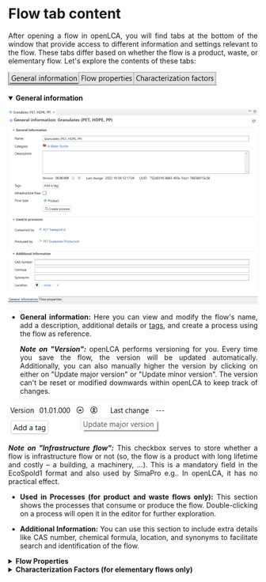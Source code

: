 # Flow tab content

<div style='text-align: justify;'>

After opening a flow in openLCA, you will find tabs at the bottom of the window that provide access to different information and settings relevant to the flow. These tabs differ based on whether the flow is a product, waste, or elementary flow. Let's explore the contents of these tabs:

![](../media/flow_tab_overview.png)  

<details open>
<summary><b>General information</b></summary>

![](../media/product_flow_information.png)  

- **General information:** Here you can view and modify the flow's name, add a description, additional details or [tags](../cheat/tags.md), and create a process using the flow as reference.

  _**Note on "Version":**_ openLCA performs versioning for you. Every time you save the flow, the version will be updated automatically. Additionally, you can also manually higher the version by clicking on either on "Update major version" or "Update minor version". The version can't be reset or modified downwards within openLCA to keep track of changes.
  
![](../media/versioning.png)  
 
  _**Note on "Infrastructure flow":**_ This checkbox serves to store whether a flow is infrastructure flow or not (so, the flow is a product with long lifetime and costly – a building, a machinery, …). This is a mandatory field in the EcoSpold1 format and also used by SimaPro e.g.. In openLCA, it has no practical effect.

- **Used in Processes (for product and waste flows only):** This section shows the processes that consume or produce the flow. Double-clicking on a process will open it in the editor for further exploration.
	
- **Additional Information:** You can use this section to include extra details like CAS number, chemical formula, location, and synonyms to facilitate search and identification of the flow.



</details>

<details>
<summary><b>Flow Properties</b></summary>

Under the "Flow Properties" section, you can to modify the reference property of the flow. Clicking on the green plus icon, you can also add any other properties relevant to the flow (e.g. economic properties, technical properties etc.). Alternatively, you can add new properties right-clicking on the property table and select "Create new". When you enter an additional flow property, you need also to enter a conversion factor to allows conversion between different properties.

![](../media/create_new_flow.png)  
![](../media/add_flow_property.png)  
_Add/edit flow properties_

![](../media/conversion_factor.png) 
_Conversion factors are given in the "Formula" column_

</details>

<details>
<summary><b>Characterization Factors (for elementary flows only)</b></summary>

For elementary flows only, you have a third tab called "Characterization Factors". Within this tab, you can view the impact category or categories in which the flow is involved (if any), the impact method associated with the category, the location associated with the flow (if any), the characterization factor for each impact category, and the corresponding unit.

![](../media/charecterization_factors_tab_elementary_flows.png)  
_Elementary flow: Characterization factors_


</details>

</div>

